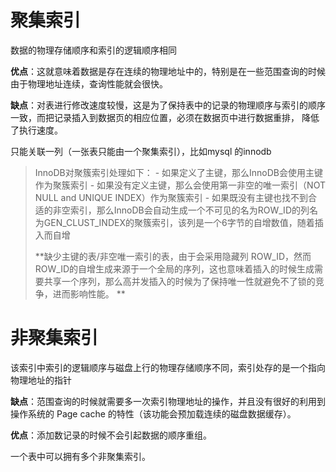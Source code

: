# 聚集索引

数据的物理存储顺序和索引的逻辑顺序相同

**优点**：这就意味着数据是存在连续的物理地址中的，特别是在一些范围查询的时候由于物理地址连续，查询性能就会很快。

**缺点**：对表进行修改速度较慢，这是为了保持表中的记录的物理顺序与索引的顺序一致，而把记录插入到数据页的相应位置，必须在数据页中进行数据重排， 降低了执行速度。

只能关联一列（一张表只能由一个聚集索引），比如mysql 的innodb

> InnoDB对聚簇索引处理如下： - 如果定义了主键，那么InnoDB会使用主键作为聚簇索引 - 如果没有定义主键，那么会使用第一非空的唯一索引（NOT NULL and UNIQUE INDEX）作为聚簇索引 - 如果既没有主键也找不到合适的非空索引，那么InnoDB会自动生成一个不可见的名为ROW_ID的列名为GEN_CLUST_INDEX的聚簇索引，该列是一个6字节的自增数值，随着插入而自增
>
> **缺少主键的表/非空唯一索引的表，由于会采用隐藏列 ROW_ID，然而ROW_ID的自增生成来源于一个全局的序列，这也意味着插入的时候生成需要共享一个序列，那么高并发插入的时候为了保持唯一性就避免不了锁的竞争，进而影响性能。 **

# 非聚集索引

该索引中索引的逻辑顺序与磁盘上行的物理存储顺序不同，索引处存的是一个指向物理地址的指针

**缺点**：范围查询的时候就需要多一次索引物理地址的操作，并且没有很好的利用到操作系统的 Page cache 的特性（该功能会预加载连续的磁盘数据缓存）。

**优点**：添加数记录的时候不会引起数据的顺序重组。

一个表中可以拥有多个非聚集索引。



